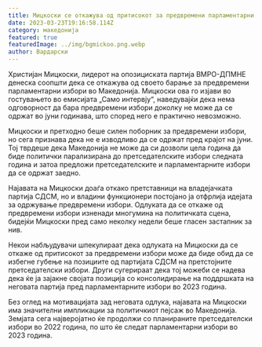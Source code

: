 ```yaml
---
title: Мицкоски се откажува од притисокот за предвремени парламентарни избори
date: 2023-03-23T19:16:58.114Z
category: македонија
featured: true
featuredImage: ../img/bgmickoo.png.webp
author: Вардарски
---
```


Христијан Мицкоски, лидерот на опозициската партија ВМРО-ДПМНЕ денеска соопшти дека се откажува од своето барање за предвремени парламентарни избори во Македонија. Мицкоски ова го изјави во гостувањето во емисијата „Само интервју“, наведувајќи дека нема одговорност да бара предвремени избори доколку не може да се одржат во јуни годинава, што според него е практично невозможно.

Мицкоски и претходно беше силен поборник за предвремени избори, но сега признава дека не е изводливо да се одржат пред крајот на јуни. Тој тврдеше дека Македонија не може да си дозволи цела година да биде политички парализирана до претседателските избори следната година и затоа предложи претседателските и парламентарните избори да се одржат заедно.

Најавата на Мицкоски доаѓа откако претставници на владејачката партија СДСМ, но и владини функционери постојано ја отфрлија идејата за одржување предвремени избори. Одлуката да се откаже од предвремени избори изненади многумина на политичката сцена, бидејќи Мицкоски пред само неколку недели беше гласен застапник за нив.

Некои набљудувачи шпекулираат дека одлуката на Мицкоски да се откаже од притисокот за предвремени избори може да биде обид да се избегне губење на позициите од партијата СДСМ на претстојните претседателски избори. Други сугерираат дека тој можеби се надева дека ќе ја зајакне својата позиција со консолидирање на поддршката на неговата партија пред парламентарните избори во 2023 година.

Без оглед на мотивацијата зад неговата одлука, најавата на Мицкоски има значителни импликации за политичкиот пејсаж во Македонија. Земјата сега најверојатно ќе продолжи со планираните претседателски избори во 2022 година, по што ќе следат парламентарни избори во 2023 година.
